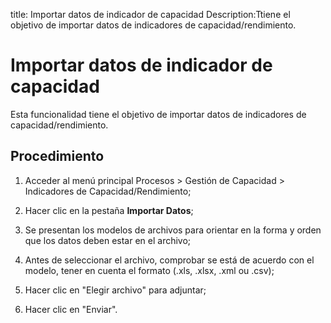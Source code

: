 title: Importar datos de indicador de capacidad
Description:Ttiene el objetivo de importar datos de indicadores de capacidad/rendimiento. 
# Importar datos de indicador de capacidad

Esta funcionalidad tiene el objetivo de importar datos de indicadores de capacidad/rendimiento.

Procedimiento
-------------

1.  Acceder al menú principal Procesos \> Gestión de Capacidad \> Indicadores de
    Capacidad/Rendimiento;

2.  Hacer clic en la pestaña **Importar Datos**;

3.  Se presentan los modelos de archivos para orientar en la forma y orden que
    los datos deben estar en el archivo;

4.  Antes de seleccionar el archivo, comprobar se está de acuerdo con el modelo,
    tener en cuenta el formato (.xls, .xlsx, .xml ou .csv);

5.  Hacer clic en "Elegir archivo" para adjuntar;

6.  Hacer clic en "Enviar".

<!-- !!! tip "About"

    <b>Product/Version:</b> CITSmart | 8.00 &nbsp;&nbsp;
    <b>Updated:</b>01/24/2019 – Larissa Lourenço
